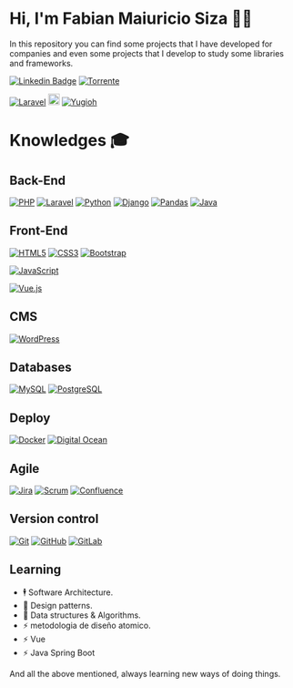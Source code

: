 # Hi, I'm Fabian Maiuricio Siza 🧔🏻

In this repository you can find some projects that I have developed for companies and even some projects that I develop to study some libraries and frameworks.

[![Linkedin Badge](https://img.shields.io/badge/-Fabian%20Mauricio%20Siza%20Paladines-blue?style=flat-square&logo=Linkedin&logoColor=white&link=https://www.linkedin.com/in/fabian-mauricio-siza-paladines/)](https://www.linkedin.com/in/fabian-mauricio-siza-paladines/)
[![Torrente](https://img.shields.io/twitter/url?label=TorrenteSoftware&logo=Telegraph&logoColor=blue&style=social&url=https%3A%2F%2Fgithub.com%2Ftorrentesofware)](https://github.com/torrentesofware/)

[![Laravel](https://img.shields.io/twitter/url?color=12&label=Gaming&logo=Nintendo%203DS&style=flat-square&url=https%3A%2F%2Fgithub.com%2Ffabiansiza994)](https://github.com/fabiansiza994/)
<img src='https://apprecs.org/gp/images/app-icons/300/78/com.okasoft.ygodeck.jpg' alt='Duelist' width='20'>
[![Yugioh](https://img.shields.io/badge/-Duelist-339933?style=flat-square&logo=Yu-gi-oh&logoColor=white&link=https://github.com/fabiansiza994/)](https://github.com/fabiansiza994/)
# Knowledges :mortar_board:
## Back-End
[![PHP](https://img.shields.io/badge/-PHP-777BB4?style=flat-square&logo=php&logoColor=white&link=https://github.com/fabiansiza994/)](https://github.com/fabiansiza994/)
[![Laravel](https://img.shields.io/badge/-Laravel-FF2D20?style=flat-square&logo=laravel&logoColor=white&link=https://github.com/fabiansiza994/)](https://github.com/fabiansiza994/)
[![Python](https://img.shields.io/badge/-Python-339933?style=flat-square&logo=Python&logoColor=white&link=https://github.com/fabiansiza994/)](https://github.com/fabiansiza994/)
[![Django](https://img.shields.io/badge/-Django-339933?style=flat-square&logo=Django&logoColor=white&link=https://github.com/fabiansiza994/)](https://github.com/fabiansiza994/)
[![Pandas](https://img.shields.io/badge/-Pandas-339933?style=flat-square&logo=Pandas&logoColor=white&link=https://github.com/fabiansiza994/)](https://github.com/fabiansiza994/)
[![Java](https://img.shields.io/badge/-Java-FF2D20?style=flat-square&logo=Java&logoColor=white&link=https://github.com/fabiansiza994/)](https://github.com/fabiansiza994/)

## Front-End
[![HTML5](https://img.shields.io/badge/-HTML5-E34F26?style=flat-square&logo=html5&logoColor=white&link=https://github.com/fabiansiza994/)](https://github.com/fabiansiza994/)
[![CSS3](https://img.shields.io/badge/-CSS3-1572B6?style=flat-square&logo=css3&link=https://github.com/fabiansiza994/)](https://github.com/fabiansiza994/)
[![Bootstrap](https://img.shields.io/badge/-Bootstrap-563D7C?style=flat-square&logo=bootstrap&link=https://github.com/fabiansiza994/)](https://github.com/fabiansiza994/)

[![JavaScript](https://img.shields.io/badge/-JavaScript-black?style=flat-square&logo=javascript&link=https://github.com/fabiansiza994/)](https://github.com/fabiansiza994/)

[![Vue.js](https://img.shields.io/badge/-Vuejs-black?style=flat-square&logo=vue.js&link=https://github.com/fabiansiza994/)](https://github.com/fabiansiza994/)

## CMS
[![WordPress](https://img.shields.io/badge/-WordPress-21759B?style=flat-square&logo=wordpress&link=https://github.com/fabiansiza994/)](https://github.com/fabiansiza994/)

## Databases
[![MySQL](https://img.shields.io/badge/-MySQL-4479A1?style=flat-square&logo=mysql&logoColor=white&link=https://github.com/fabiansiza994/)](https://github.com/fabiansiza994/)
[![PostgreSQL](https://img.shields.io/badge/-PostgreSQL-336791?style=flat-square&logo=postgresql&link=https://github.com/fabiansiza994/)](https://github.com/fabiansiza994/)

## Deploy
[![Docker](https://img.shields.io/badge/-Docker-black?style=flat-square&logo=docker&link=https://github.com/fabiansiza994/)](https://github.com/fabiansiza994/)
[![Digital Ocean](https://img.shields.io/badge/-DigitalOcean-17158e?style=flat-square&logo=digitalocean&link=https://github.com/fabiansiza994/)](https://github.com/fabiansiza994/)

## Agile
[![Jira](https://img.shields.io/badge/-Jira-navy?style=flat-square&logo=Jira&link=https://github.com/fabiansiza994/)](https://github.com/fabiansiza994/)
[![Scrum](https://img.shields.io/badge/-Scrum-black?style=flat-square&logo=Scrum&link=https://github.com/fabiansiza994/)](https://github.com/fabiansiza994/)
[![Confluence](https://img.shields.io/badge/-Confluence-blue?style=flat-square&logo=Confluence&link=https://github.com/fabiansiza994/)](https://github.com/fabiansiza994/)

## Version control
[![Git](https://img.shields.io/badge/-Git-black?style=flat-square&logo=git&link=https://github.com/fabiansiza994/)](https://github.com/fabiansiza994/)
[![GitHub](https://img.shields.io/badge/-GitHub-181717?style=flat-square&logo=github&link=https://github.com/fabiansiza994/)](https://github.com/fabiansiza994/)
[![GitLab](https://img.shields.io/badge/-GitLab-181717?style=flat-square&logo=gitlab&link=http://gitlab.interedes.com.co/Fabian.Siza/)](http://gitlab.interedes.com.co/Fabian.Siza/)
## Learning
- 🕴 Software Architecture.
- 🎯 Design patterns.
- 🧩 Data structures & Algorithms.
- ⚡ metodologia de diseño atomico.
- ⚡ Vue
- ⚡ Java Spring Boot

And all the above mentioned, always learning new ways of doing things.
